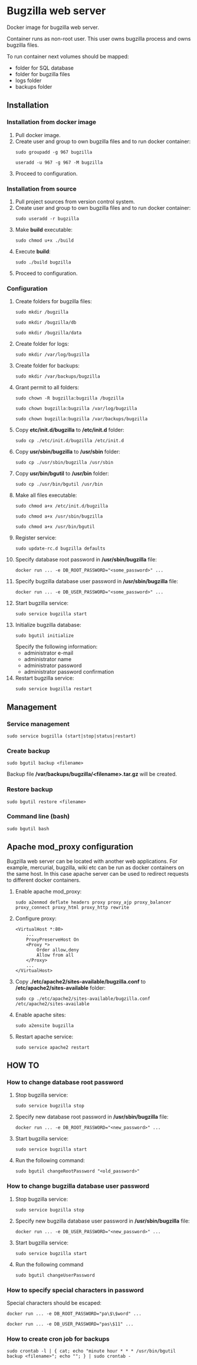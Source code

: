 # Bugzilla web server
Docker image for bugzilla web server.

Container runs as non-root user.
This user owns bugzilla process and owns bugzilla files.

To run container next volumes should be mapped:
* folder for SQL database
* folder for bugzilla files
* logs folder
* backups folder

## Installation
### Installation from docker image
1. Pull docker image.
2. Create user and group to own bugzilla files and to run docker container:
    ```
    sudo groupadd -g 967 bugzilla
    ```
    ```
    useradd -u 967 -g 967 -M bugzilla
    ```
3. Proceed to configuration.

### Installation from source
1. Pull project sources from version control system.
2. Create user and group to own bugzilla files and to run docker container:
    ```
    sudo useradd -r bugzilla
    ```
3. Make **build** executable:
    ```
    sudo chmod u+x ./build
    ```
4. Execute **build**:
    ```
    sudo ./build bugzilla
    ```
5. Proceed to configuration.

### Configuration
1. Create folders for bugzilla files:
    ```
    sudo mkdir /bugzilla
    ```
    ```
    sudo mkdir /bugzilla/db
    ```
    ```
    sudo mkdir /bugzilla/data
    ```
2. Create folder for logs:
    ```
    sudo mkdir /var/log/bugzilla
    ```
3. Create folder for backups:
    ```
    sudo mkdir /var/backups/bugzilla
    ```
4. Grant permit to all folders:
    ```
    sudo chown -R bugzilla:bugzilla /bugzilla
    ```
    ```
    sudo chown bugzilla:bugzilla /var/log/bugzilla
    ```
    ```
    sudo chown bugzilla:bugzilla /var/backups/bugzilla
    ```
5. Copy **etc/init.d/bugzilla** to **/etc/init.d** folder:
    ```
    sudo cp ./etc/init.d/bugzilla /etc/init.d
    ```
6. Copy **usr/sbin/bugzilla** to **/usr/sbin** folder:
    ```
    sudo cp ./usr/sbin/bugzilla /usr/sbin
    ```
7. Copy **usr/bin/bgutil** to **/usr/bin** folder:
    ```
    sudo cp ./usr/bin/bgutil /usr/bin
    ```
8. Make all files executable:
    ```
    sudo chmod a+x /etc/init.d/bugzilla
    ```
    ```
    sudo chmod a+x /usr/sbin/bugzilla
    ```
    ```
    sudo chmod a+x /usr/bin/bgutil
    ```
9. Register service:
    ```
    sudo update-rc.d bugzilla defaults
    ```
10. Specify database root password in **/usr/sbin/bugzilla** file:
    ```
    docker run ... -e DB_ROOT_PASSWORD="<some_password>" ...
    ```
11. Specify bugzilla database user password in **/usr/sbin/bugzilla** file:
    ```
    docker run ... -e DB_USER_PASSWORD="<some_password>" ...  
    ```
12. Start bugzilla service:
    ```
    sudo service bugzilla start
    ```
13. Initialize bugzilla database:
    ```
    sudo bgutil initialize
    ```
    Specify the following information:
    * administrator e-mail
    * administrator name
    * administrator password
    * administrator password confirmation
14. Restart bugzilla service:
    ```
    sudo service bugzilla restart
    ```

## Management
### Service management
```
sudo service bugzilla (start|stop|status|restart)
```

### Create backup
```
sudo bgutil backup <filename>
```

Backup file **/var/backups/bugzilla/&lt;filename&gt;.tar.gz** will be created.

### Restore backup
```
sudo bgutil restore <filename>
```

### Command line (bash)
```
sudo bgutil bash
```

## Apache mod_proxy configuration
Bugzilla web server can be located with another web applications.
For example, mercurial, bugzilla, wiki etc can be run as docker containers on the same host.
In this case apache server can be used to redirect requests to different docker containers.

1. Enable apache mod_proxy:
    ```
    sudo a2enmod deflate headers proxy proxy_ajp proxy_balancer proxy_connect proxy_html proxy_http rewrite
    ```
2. Configure proxy:
    ```
    <VirtualHost *:80>
        ...
        ProxyPreserveHost On
        <Proxy *>
            Order allow,deny
            Allow from all
        </Proxy>
        ...
    </VirtualHost>
    ```
3. Copy **./etc/apache2/sites-available/bugzilla.conf** to **/etc/apache2/sites-available** folder:
    ```
    sudo cp ./etc/apache2/sites-available/bugzilla.conf /etc/apache2/sites-available
    ```
4. Enable apache sites:
    ```
    sudo a2ensite bugzilla
    ```
5. Restart apache service:
    ```
    sudo service apache2 restart
    ```

## HOW TO
### How to change database root password
1. Stop bugzilla service:
    ```
    sudo service bugzilla stop
    ```
2. Specify new database root password in **/usr/sbin/bugzilla** file:
    ```
    docker run ... -e DB_ROOT_PASSWORD="<new_password>" ...
    ```
3. Start bugzilla service:
    ```
    sudo service bugzilla start
    ```
4. Run the following command:
    ```
    sudo bgutil changeRootPassword "<old_password>"
    ```

### How to change bugzilla database user password
1. Stop bugzilla service:
    ```
    sudo service bugzilla stop
    ```
2. Specify new bugzilla database user password in **/usr/sbin/bugzilla** file:
    ```
    docker run ... -e DB_USER_PASSWORD="<new_password>" ...  
    ```
3. Start bugzilla service:
    ```
    sudo service bugzilla start
    ```
4. Run the following command
    ```
    sudo bgutil changeUserPassword
    ```

### How to specify special characters in password
Special characters should be escaped:
```
docker run ... -e DB_ROOT_PASSWORD="pa\$\$word" ...
```
```
docker run ... -e DB_USER_PASSWORD="pas\$11" ...  
```

### How to create cron job for backups
```
sudo crontab -l | { cat; echo "minute hour * * * /usr/bin/bgutil backup <filename>"; echo ""; } | sudo crontab -
```
